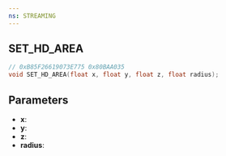 ```yaml
---
ns: STREAMING
---
```

## SET_HD_AREA

```c
// 0xB85F26619073E775 0x80BAA035
void SET_HD_AREA(float x, float y, float z, float radius);
```

## Parameters
* **x**: 
* **y**: 
* **z**: 
* **radius**: 


